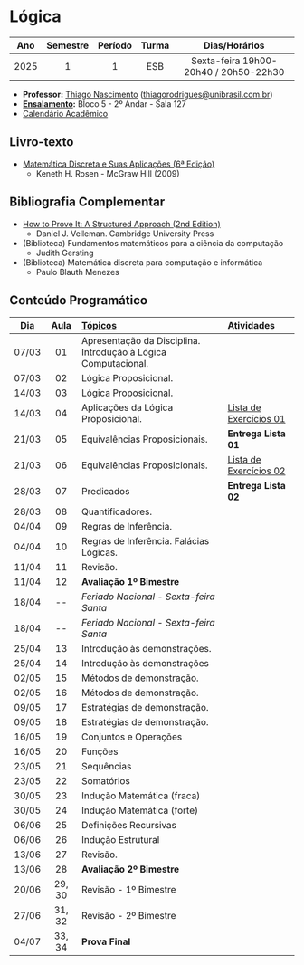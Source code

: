 # Lógica
| Ano      | Semestre | Período | Turma | Dias/Horários |
| :------: | :------: | :-----: | :---: | :---: |
| 2025      | 1       | 1        | ESB | Sexta-feira 19h00-20h40 / 20h50-22h30 |

- **Professor:** [Thiago Nascimento](https://sites.google.com/site/nascimenthiago) (thiagorodrigues@unibrasil.com.br)
- **[Ensalamento](https://www.unibrasil.com.br/wp-content/uploads/2025/02/ensalamento-noturno-2025-1-revisado.pdf):** Bloco 5 - 2º Andar - Sala 127
- [Calendário Acadêmico](https://www.unibrasil.com.br/wp-content/uploads/2024/12/Calendario-GRADUACAO-PRESENCIAL-2025-UNIBRASIL.pdf)

## Livro-texto
- [Matemática Discreta e Suas Aplicações (6ª Edição)](https://www.amazon.com.br/Matem%C3%A1tica-Discreta-Aplica%C3%A7%C3%B5es-Kenneth-Rosen/dp/8577260364)
    - Keneth H. Rosen - McGraw Hill (2009)

## Bibliografia Complementar
- [How to Prove It: A Structured Approach (2nd Edition)](https://users.metu.edu.tr/serge/courses/111-2011/textbook-math111.pdf)
    - Daniel J. Velleman. Cambridge University Press 
- (Biblioteca) Fundamentos matemáticos para a ciência da computação
    - Judith Gersting
- (Biblioteca) Matemática discreta para computação e informática
    - Paulo Blauth Menezes
      
## Conteúdo Programático
| Dia   | Aula   | [Tópicos](https://github.com/tnas/logica/wiki) | Atividades |
| :----:| :----: | :----     | :----     |
| 07/03 | 01     | Apresentação da Disciplina. Introdução à Lógica Computacional.  |
| 07/03 | 02     | Lógica Proposicional.  |   |
| 14/03 | 03     | Lógica Proposicional. |   |
| 14/03 | 04     | Aplicações da Lógica Proposicional. | [Lista de Exercícios 01](https://github.com/tnas/logica/wiki/Lista-de-Exerc%C3%ADcios-01) |
| 21/03 | 05     | Equivalências Proposicionais. | **Entrega Lista 01** |
| 21/03 | 06     | Equivalências Proposicionais. | [Lista de Exercícios 02](https://github.com/tnas/logica/wiki/Lista-de-Exerc%C3%ADcios-02) |
| 28/03 | 07     | Predicados | **Entrega Lista 02** |
| 28/03 | 08     | Quantificadores. |   |
| 04/04 | 09     | Regras de Inferência. |   |
| 04/04 | 10     | Regras de Inferência. Falácias Lógicas.  |   |
| 11/04 | 11     | Revisão. |   |
| 11/04 | 12     | **Avaliação 1º Bimestre**  |   |
| 18/04 | --     |  _Feriado Nacional - Sexta-feira Santa_   |   |
| 18/04 | --     |  _Feriado Nacional - Sexta-feira Santa_ |   |
| 25/04 | 13     | Introdução às demonstrações.  |   |
| 25/04 | 14     | Introdução às demonstrações |   |
| 02/05 | 15     | Métodos de demonstração. |   |
| 02/05 | 16     | Métodos de demonstração.  |   |
| 09/05 | 17     | Estratégias de demonstração. |   |
| 09/05 | 18     | Estratégias de demonstração.   |   |
| 16/05 | 19     | Conjuntos e Operações |   |
| 16/05 | 20     | Funções |   |
| 23/05 | 21     | Sequências |   |
| 23/05 | 22     | Somatórios |   |
| 30/05 | 23     | Indução Matemática (fraca) |   |
| 30/05 | 24     | Indução Matemática (forte) |   |
| 06/06 | 25     | Definições Recursivas |   |
| 06/06 | 26     | Indução Estrutural |   |
| 13/06 | 27     | Revisão.   |   |
| 13/06 | 28     | **Avaliação 2º Bimestre**  |   |
| 20/06 | 29, 30 | Revisão - 1º Bimestre |   |
| 27/06 | 31, 32 | Revisão - 2º Bimestre |   |
| 04/07 | 33, 34 | **Prova Final** |   |
